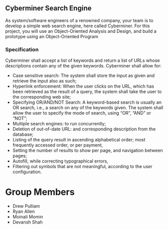 ## Cyberminer Search Engine

As system/software engineers of a renowned company, your team is to develop a simple web search engine, here called Cyberminer. For this project, you will use an Object-Oriented Analysis and Design, and build a prototype using an Object-Oriented Program

### Specification

Cyberminer shall accept a list of keywords and return a list of URLs whose descriptions contain any of the given keywords.
Cyberminer shall allow for:
- Case sensitive search: The system shall store the input as given and retrieve the input also as such;
- Hyperlink enforcement: When the user clicks on the URL, which has been retrieved as the result of a query, the system shall take the user to the corresponding web site;
- Specifying OR/AND/NOT Search: A keyword-based search is usually an OR search, i.e., a search on any of the keywords given. The system shall allow the user to specify the mode of search, using “OR”, “AND” or “NOT”;
- Multiple search engines: to run concurrently;
- Deletion of out-of-date URL: and corresponding description from the database;
- Listing of the query result in ascending alphabetical order; most frequently accessed order, or per payment,
- Setting the number of results to show per page, and navigation between pages;
- Autofill, while correcting typographical errors,
- Filtering out symbols that are not meaningful, according to the user configuration.

# Group Members
- Drew Pulliam
- Ryan Allen
- Moinali Momin
- Devansh Shah


